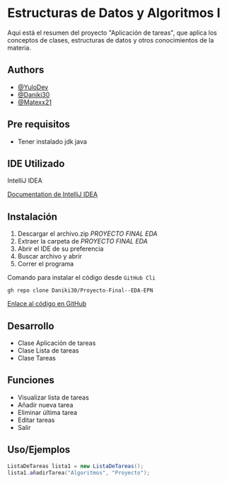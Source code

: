 # **Estructuras de Datos y Algoritmos I**

Aquí está el resumen del proyecto "Aplicación de tareas", que aplica los conceptos de clases,  estructuras de datos y otros conocimientos de la materia.

## Authors

- [@YuloDev](https://www.github.com/YuloDev)
- [@Daniki30](https://www.github.com/Daniki30)
- [@Matexx21](https://github.com/Matexx21)

## Pre requisitos

- Tener instalado jdk java

## IDE Utilizado

IntelliJ IDEA

[Documentation de IntelliJ IDEA](https://www.jetbrains.com/idea/features/)

## Instalación

1. Descargar el archivo.zip *PROYECTO FINAL EDA*
2. Extraer la carpeta de *PROYECTO FINAL EDA*
3. Abrir el IDE de su preferencia
4. Buscar archivo y abrir
5. Correr el programa

Comando para instalar el código desde `GitHub Cli`
```
gh repo clone Daniki30/Proyecto-Final--EDA-EPN
```

[Enlace al código en GitHub](https://github.com/Daniki30/Proyecto-Final--EDA-EPN.git) 

## Desarrollo

- Clase Aplicación de tareas
- Clase Lista de tareas
- Clase Tareas

## Funciones

- Visualizar lista de tareas
- Añadir nueva tarea
- Eliminar última tarea
- Editar tareas
- Salir

## Uso/Ejemplos

```java
ListaDeTareas lista1 = new ListaDeTareas();
lista1.añadirTarea("Algoritmos", "Proyecto");
```


